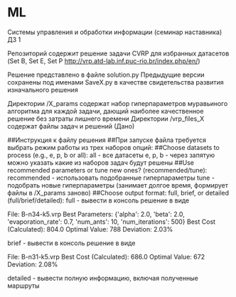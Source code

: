 # ML
Системы управления и обработки информации (семинар наставника) ДЗ 1

Репозиторий содержит решение задачи CVRP для избранных датасетов (Set B, Set E, Set P http://vrp.atd-lab.inf.puc-rio.br/index.php/en/)

Решение представлено в файле solution.py
Предыдущие версии сохранены под именами SaveX.py в качестве свидетельства развития изначального решения

Директории /X_params содержат набор гиперпараметров муравьиного алгоритма для каждой задачи, дающий наиболее качественное решение без затраты лишнего времени
Директории /vrp_files_X содержат файлы задач и решений (Дано)

##Инструкция к файлу решения
##При запуске файла требуется выбрать режим работы из трех наборов опций:
##Choose datasets to process (e.g., e, p, b or all):
all - все датасеты
e, p, b - через запятую можно указать какие из наборов задач будут решены
##Use recommended parameters or tune new ones? (recommended/tune):
recommended - использовать подобранные гиперпараметры
tune - подобрать новые гиперпараметры (занимает долгое время, формирует файлы в /X_params заново)
##Choose output format: full, brief, or detailed (full/brief/detailed):
full - вывести в консоль решение в виде

  File: B-n34-k5.vrp
  Best Parameters: {'alpha': 2.0, 'beta': 2.0, 'evaporation_rate': 0.7, 'num_ants': 10, 'num_iterations': 500}
  Best Cost (Calculated): 804.0
  Optimal Value: 788
  Deviation: 2.03%

brief - вывести в консоль решение в виде

  File: B-n31-k5.vrp
  Best Cost (Calculated): 686.0
  Optimal Value: 672
  Deviation: 2.08%

detailed - вывести полную информацию, включая полученные маршруты
